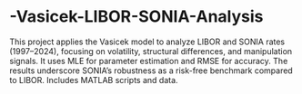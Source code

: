 # -Vasicek-LIBOR-SONIA-Analysis
This project applies the Vasicek model to analyze LIBOR and SONIA rates (1997–2024), focusing on volatility, structural differences, and manipulation signals. It uses MLE for parameter estimation and RMSE for accuracy. The results underscore SONIA’s robustness as a risk-free benchmark compared to LIBOR. Includes MATLAB scripts and data.
